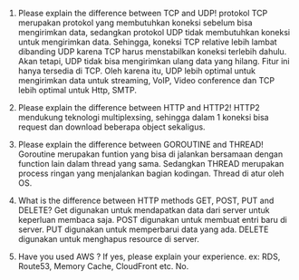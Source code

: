 1. Please explain the difference between TCP and UDP!
	protokol TCP merupakan protokol yang membutuhkan koneksi sebelum bisa mengirimkan data,
	sedangkan protokol UDP tidak membutuhkan koneksi untuk mengirimkan data.
	Sehingga, koneksi TCP relative lebih lambat dibanding UDP karena TCP harus menstabilkan koneksi terlebih dahulu.
	Akan tetapi, UDP tidak bisa mengirimkan ulang data yang hilang. Fitur ini hanya tersedia di TCP.
	Oleh karena itu, UDP lebih optimal untuk mengirimkan data untuk streaming, VoIP, Video conference dan TCP lebih optimal untuk Http, SMTP.

2. Please explain the difference between HTTP and HTTP2!
	HTTP2 mendukung teknologi multiplexsing, sehingga dalam 1 koneksi bisa request dan download beberapa object sekaligus.
	
3. Please explain the difference between GOROUTINE and THREAD!
	Goroutine merupakan funtion yang bisa di jalankan bersamaan dengan function lain dalam thread yang sama.
	Sedangkan THREAD merupakan process ringan yang menjalankan bagian kodingan. Thread di atur oleh OS.

4. What is the difference between HTTP methods GET, POST, PUT and DELETE?
	Get digunakan untuk mendapatkan data dari server untuk keperluan membaca saja.
	POST digunakan untuk membuat entri baru di server.
	PUT digunakan untuk memperbarui data yang ada.
	DELETE digunakan untuk menghapus resource di server.
	
5. Have you used AWS ? If yes, please explain your experience. ex: RDS, Route53, Memory Cache, CloudFront etc.
	No.
	
